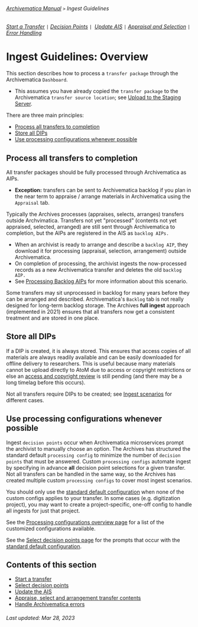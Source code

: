 ###### [Archivematica Manual](../README.md) `>` Ingest Guidelines
###### [Start a Transfer](start-transfer.md) `|` [Decision Points](decision-points.md) `| `[Update AIS](update-ais.md) `|` [Appraisal and Selection](appraisal-and-selection.md) `|` [Error Handling](error-handling.md)

# Ingest Guidelines: Overview
This section describes how to process a `transfer package` through the Archivematica `Dashboard`.
- This assumes you have already copied the `transfer package` to the Archivematica `transfer source location`; see [Upload to the Staging Server](../pre-ingest-actions/upload-to-the-staging-server.md).

There are three main principles:
- [Process all transfers to completion](#process-all-transfers-to-completion)
- [Store all DIPs](#store-all-dips)
- [Use processing configurations whenever possible](#use-processing-configurations-whenever-possible)

## Process all transfers to completion
All transfer packages should be fully processed through Archivematica as AIPs.
- **Exception:** transfers can be sent to Archivematica backlog if you plan in the near term to appraise / arrange materials in Archivematica using the `Appraisal` tab.

Typically the Archives processes (appraises, selects, arranges) transfers outside Archvimatica. Transfers not yet "processed" (contents not yet appraised, selected, arranged) are still sent through Archivematica to completion, but the AIPs are registered in the AIS as `backlog AIPs.`
- When an archivist is ready to arrange and describe a `backlog AIP`, they download it for processing (appraisal, selection, arrangement) outside Archivematica.
- On completion of processing, the archivist ingests the now-processed records as a new Archivematica transfer and deletes the old `backlog AIP.`
- See [Processing Backlog AIPs](../ingest-scenrios/processing-backlog.md) for more information about this scenario.

Some transfers may sit unprocessed in backlog for many years before they can be arranged and described. Archivematica's `Backlog` tab is not really designed for long-term backlog storage. The Archives **full ingest** approach (implemented in 2021) ensures that all transfers now get a consistent treatment and are stored in one place.

## Store all DIPs
If a DIP is created, it is always stored. This ensures that access copies of all materials are always readily available and can be easily downloaded for offline delivery to researchers. This is useful because many materials cannot be upload directly to AtoM due to access or copyright restrictions or else an [access and copyright review](../dip-management/access-and-privacy-review.md) is still pending (and there may be a long timelag before this occurs).

Not all transfers require DIPs to be created; see [Ingest scenarios](../ingest-scenarios/overview.md) for different cases.

## Use processing configurations whenever possible
Ingest `decision points` occur when Archivematica microservices prompt the archivist to manually choose an option. The Archives has structured the standard default `processing config` to minimize the number of `decision points` that must be answered. Custom `processing configs` automate ingest by specifying in advance **all** decision point selections for a given transfer. Not all transfers can be handled in the same way, so the Archives has created multiple custom `processing configs` to cover most ingest scenarios.

You should only use the [standard default configuration](../processing-configurations/standard.md) when none of the custom configs applies to your transfer. In some cases (e.g. digitization project), you may want to create a project-specific, one-off config to handle all ingests for just that project.

See the [Processing configurations overview page](../processing-configurations/overview.md) for a list of the customized configurations available.

See the [Select decision points page](decision-points.md) for the prompts that occur with the [standard default configuration](../processing-configurations/standard.md).

## Contents of this section
- [Start a transfer](start-transfer.md)
- [Select decision points](decision-points.md)
- [Update the AIS](update-ais.md)
- [Appraise, select and arrangement transfer contents](appraisal-and-selection.md)
- [Handle Archivematica errors](error-handling.md)

###### Last updated: Mar 28, 2023
